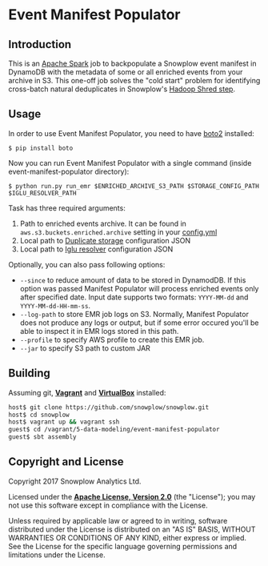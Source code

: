 # Event Manifest Populator

## Introduction

This is an [Apache Spark][spark] job to backpopulate a Snowplow event manifest in DynamoDB with the metadata of some or all enriched events from your archive in S3. 
This one-off job solves the "cold start" problem for identifying cross-batch natural deduplicates in Snowplow's [Hadoop Shred step][shredding].

## Usage

In order to use Event Manifest Populator, you need to have [boto2][boto]
installed:

```
$ pip install boto
```

Now you can run Event Manifest Populator with a single command (inside
event-manifest-populator directory):

```
$ python run.py run_emr $ENRICHED_ARCHIVE_S3_PATH $STORAGE_CONFIG_PATH $IGLU_RESOLVER_PATH
```

Task has three required arguments: 

1. Path to enriched events archive. It can be found in `aws.s3.buckets.enriched.archive` setting in your [config.yml][config]
2. Local path to [Duplicate storage][dynamodb-config] configuration JSON
3. Local path to [Iglu resolver][resolver] configuration JSON

Optionally, you can also pass following options:

* `--since` to reduce amount of data to be stored in DynamodDB. 
  If this option was passed Manifest Populator will process enriched events only after specified date.
  Input date supports two formats: `YYYY-MM-dd` and `YYYY-MM-dd-HH-mm-ss`.
* `--log-path` to store EMR job logs on S3. Normally, Manifest Populator does not
  produce any logs or output, but if some error occured you'll be able to
  inspect it in EMR logs stored in this path.
* `--profile` to specify AWS profile to create this EMR job.
* `--jar` to specify S3 path to custom JAR


## Building

Assuming git, **[Vagrant][vagrant-install]** and **[VirtualBox][virtualbox-install]** installed:

```bash
host$ git clone https://github.com/snowplow/snowplow.git
host$ cd snowplow
host$ vagrant up && vagrant ssh
guest$ cd /vagrant/5-data-modeling/event-manifest-populator
guest$ sbt assembly
```

## Copyright and License

Copyright 2017 Snowplow Analytics Ltd.

Licensed under the **[Apache License, Version 2.0][license]** (the "License");
you may not use this software except in compliance with the License.

Unless required by applicable law or agreed to in writing, software
distributed under the License is distributed on an "AS IS" BASIS,
WITHOUT WARRANTIES OR CONDITIONS OF ANY KIND, either express or implied.
See the License for the specific language governing permissions and
limitations under the License.

[spark]: http://spark.apache.org/

[boto]: http://boto.cloudhackers.com/en/latest/

[config]: https://github.com/snowplow/snowplow/blob/master/3-enrich/emr-etl-runner/config/config.yml.sample
[resolver]: https://github.com/snowplow/iglu/wiki/Iglu-client-configuration
[shredding]: https://github.com/snowplow/snowplow/wiki/Shredding

[dynamodb-config]: https://github.com/snowplow/snowplow/wiki/Configuring-storage-targets#dynamodb

[vagrant-install]: http://docs.vagrantup.com/v2/installation/index.html
[virtualbox-install]: https://www.virtualbox.org/wiki/Downloads

[license]: http://www.apache.org/licenses/LICENSE-2.0
